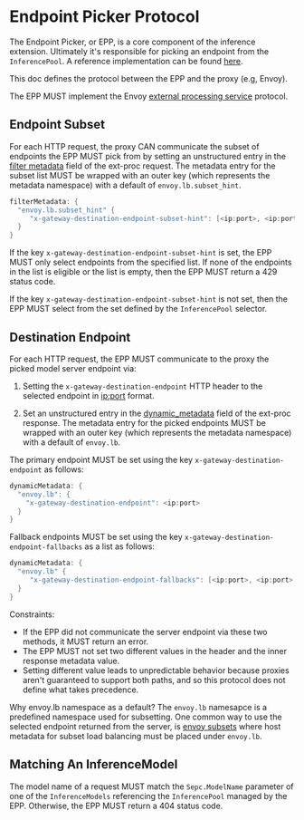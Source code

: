 # Endpoint Picker Protocol

The Endpoint Picker, or EPP, is a core component of the inference extension. Ultimately it's
responsible for picking an endpoint from the `InferencePool`. A reference implementation can be
found [here](../../../pkg/epp/).

This doc defines the protocol between the EPP and the proxy (e.g, Envoy).

The EPP MUST implement the Envoy
[external processing service](https://www.envoyproxy.io/docs/envoy/latest/api-v3/service/ext_proc/v3/external_processor) protocol.

## Endpoint Subset
For each HTTP request, the proxy CAN communicate the subset of endpoints the EPP MUST pick from by setting an unstructured entry in the [filter metadata](https://github.com/envoyproxy/go-control-plane/blob/63a55395d7a39a8d43dcc7acc3d05e4cae7eb7a2/envoy/config/core/v3/base.pb.go#L819) field of the ext-proc request. The metadata entry for the subset list MUST be wrapped with an outer key (which represents the metadata namespace) with a default of `envoy.lb.subset_hint`.

```go
filterMetadata: {
  "envoy.lb.subset_hint" {
     "x-gateway-destination-endpoint-subset-hint": [<ip:port>, <ip:port>, ...]
  }
}
```

If the key `x-gateway-destination-endpoint-subset-hint` is set, the EPP MUST only select endpoints from the specified list. If none of the endpoints in the list is eligible or the list is empty, then the EPP MUST return a 429 status code.

If the key `x-gateway-destination-endpoint-subset-hint` is not set, then the EPP MUST select from the set defined by the `InferencePool` selector.

## Destination Endpoint
For each HTTP request, the EPP MUST communicate to the proxy the picked model server endpoint via:

1. Setting the `x-gateway-destination-endpoint` HTTP header to the selected endpoint in <ip:port> format.

2. Set an unstructured entry in the [dynamic_metadata](https://github.com/envoyproxy/go-control-plane/blob/c19bf63a811c90bf9e02f8e0dc1dcef94931ebb4/envoy/service/ext_proc/v3/external_processor.pb.go#L320) field of the ext-proc response. The metadata entry for the picked endpoints MUST be wrapped with an outer key (which represents the metadata namespace) with a default of `envoy.lb`.

The primary endpoint MUST be set using the key `x-gateway-destination-endpoint` as follows:
```go
dynamicMetadata: {
  "envoy.lb": {
    "x-gateway-destination-endpoint": <ip:port>
  }
}
```

Fallback endpoints MUST be set using the key `x-gateway-destination-endpoint-fallbacks` as a list as follows:
```go
dynamicMetadata: {
  "envoy.lb" {
     "x-gateway-destination-endpoint-fallbacks": [<ip:port>, <ip:port>, ...]
  }
}
```

Constraints:
- If the EPP did not communicate the server endpoint via these two methods, it MUST return an error.
- The EPP MUST not set two different values in the header and the inner response metadata value. 
- Setting different value leads to unpredictable behavior because proxies aren't guaranteed to support both paths, and so this protocol does not define what takes precedence.

Why envoy.lb namespace as a default? 
The `envoy.lb` namesapce is a predefined namespace used for subsetting. One common way to use the selected endpoint returned from the server, is [envoy subsets](https://www.envoyproxy.io/docs/envoy/latest/intro/arch_overview/upstream/load_balancing/subsets) where host metadata for subset load balancing must be placed under `envoy.lb`.

## Matching An InferenceModel
The model name of a request MUST match the `Sepc.ModelName` parameter of one of the `InferenceModels` referencing the `InferencePool` managed by the EPP. Otherwise, the EPP MUST return a 404 status code.
